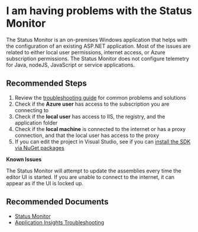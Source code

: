 <properties 
    pageTitle="I am having problems with the Status Monitor"
    description="General troubleshooting guide for the Status Monitor"
    service="microsoft.insights"
    resource="components"
    authors="debugthings"
    authorAlias="jamdavi"
    articleId="insights_statusmonitor"
    displayOrder="91"
    selfHelpType="generic"
    cloudEnvironments="public"
    productPesIds="15693" 
    supportTopicIds="32629553"
 />
 
# I am having problems with the Status Monitor

The Status Monitor is an on-premises Windows application that helps with the configuration of an existing ASP.NET application. Most of the issues are related to either local user permissions, internet access, or Azure subscription permissions. The Status Monitor does not configure telemetry for Java, nodeJS, JavaScript or service applications. 

## **Recommended Steps**

1. Review the [troubleshooting guide](https://docs.microsoft.com/azure/application-insights/app-insights-monitor-performance-live-website-now#troubleshooting-runtime-configuration-of-application-insights) for common problems and solutions
2. Check if the **Azure user** has access to the subscription you are connecting to
3. Check if the **local user** has access to IIS, the registry, and the application folder
4. Check if the **local machine** is connected to the internet or has a proxy connection, and that the local user has access to the proxy
5. If you can edit the project in Visual Studio, see if you can [install the SDK via NuGet packages](https://docs.microsoft.com/azure/application-insights/app-insights-asp-net?toc=/azure/azure-monitor/toc.json)

**Known Issues**

The Status Monitor will attempt to update the assemblies every time the editor UI is started. If you are unable to connect to the internet, it can appear as if the UI is locked up.


## **Recommended Documents**
* [Status Monitor](https://docs.microsoft.com/azure/application-insights/app-insights-monitor-performance-live-website-now)
* [Application Insights Troubleshooting](https://docs.microsoft.com/azure/application-insights/app-insights-asp-net-troubleshoot-no-data)
